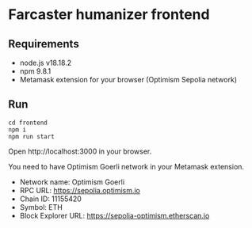 # Farcaster humanizer frontend

## Requirements
- node.js v18.18.2
- npm 9.8.1
- Metamask extension for your browser (Optimism Sepolia network)

## Run

```shell
cd frontend
npm i
npm run start
```

Open http://localhost:3000 in your browser.

You need to have Optimism Goerli network in your Metamask extension.
- Network name: Optimism Goerli
- RPC URL: https://sepolia.optimism.io
- Chain ID: 11155420
- Symbol: ETH
- Block Explorer URL: https://sepolia-optimism.etherscan.io
